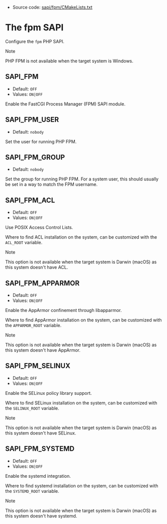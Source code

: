 <!-- This is auto-generated file. -->
* Source code: [sapi/fpm/CMakeLists.txt](https://github.com/petk/php-build-system/blob/master/cmake/sapi/fpm/CMakeLists.txt)

# The fpm SAPI

Configure the `fpm` PHP SAPI.

> [!NOTE]
> PHP FPM is not available when the target system is Windows.

## SAPI_FPM

* Default: `OFF`
* Values: `ON|OFF`

Enable the FastCGI Process Manager (FPM) SAPI module.

## SAPI_FPM_USER

* Default: `nobody`

Set the user for running PHP FPM.

## SAPI_FPM_GROUP

* Default: `nobody`

Set the group for running PHP FPM. For a system user, this should usually be set
in a way to match the FPM username.

## SAPI_FPM_ACL

* Default: `OFF`
* Values: `ON|OFF`

Use POSIX Access Control Lists.

Where to find ACL installation on the system, can be customized with the
`ACL_ROOT` variable.

> [!NOTE]
> This option is not available when the target system is Darwin (macOS) as this
> system doesn't have ACL.

## SAPI_FPM_APPARMOR

* Default: `OFF`
* Values: `ON|OFF`

Enable the AppArmor confinement through libapparmor.

Where to find AppArmor installation on the system, can be customized with the
`APPARMOR_ROOT` variable.

> [!NOTE]
> This option is not available when the target system is Darwin (macOS) as this
> system doesn't have AppArmor.

## SAPI_FPM_SELINUX

* Default: `OFF`
* Values: `ON|OFF`

Enable the SELinux policy library support.

Where to find SELinux installation on the system, can be customized with the
`SELINUX_ROOT` variable.

> [!NOTE]
> This option is not available when the target system is Darwin (macOS) as this
> system doesn't have SELinux.

## SAPI_FPM_SYSTEMD

* Default: `OFF`
* Values: `ON|OFF`

Enable the systemd integration.

Where to find systemd installation on the system, can be customized with the
`SYSTEMD_ROOT` variable.

> [!NOTE]
> This option is not available when the target system is Darwin (macOS) as this
> system doesn't have systemd.
